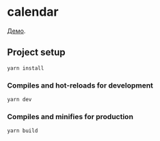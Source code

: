 # calendar

[Демо](https://nur-calendar.surge.sh/).

## Project setup

```
yarn install
```

### Compiles and hot-reloads for development

```
yarn dev
```

### Compiles and minifies for production

```
yarn build
```
